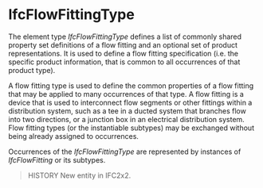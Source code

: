 # IfcFlowFittingType

The element type _IfcFlowFittingType_ defines a list of commonly shared property set definitions of a flow fitting and an optional set of product representations. It is used to define a flow fitting specification (i.e. the specific product information, that is common to all occurrences of that product type).<!-- end of definition -->

A flow fitting type is used to define the common properties of a flow fitting that may be applied to many occurrences of that type. A flow fitting is a device that is used to interconnect flow segments or other fittings within a distribution system, such as a tee in a ducted system that branches flow into two directions, or a junction box in an electrical distribution system. Flow fitting types (or the instantiable subtypes) may be exchanged without being already assigned to occurrences.

Occurrences of the _IfcFlowFittingType_ are represented by instances of _IfcFlowFitting_ or its subtypes.

> HISTORY New entity in IFC2x2.

